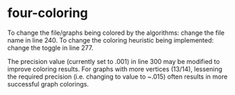# four-coloring

To change the file/graphs being colored by the algorithms: change the file name in line 240.
To change the coloring heuristic being implemented: change the toggle in line 277.

The precision value (currently set to .001) in line 300 may be modified to improve coloring results. For graphs with more vertices (13/14), lessening the required precision (i.e. changing to value to ~.015) often results in more successful graph colorings.
